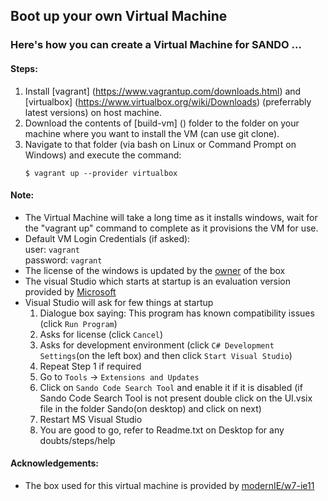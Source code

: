 ## Boot up your own Virtual Machine

### Here's how you can create a Virtual Machine for SANDO ...

#### Steps:
1. Install [vagrant] (https://www.vagrantup.com/downloads.html) and [virtualbox] (https://www.virtualbox.org/wiki/Downloads) (preferrably latest versions) on host machine.
2. Download the contents of [build-vm] () folder to the folder on your machine where you want to install the VM (can use git clone).
3. Navigate to that folder (via bash on Linux or Command Prompt on Windows) and execute the command:  
    ```
    $ vagrant up --provider virtualbox
    ```

#### Note:  
 -  The Virtual Machine will take a long time as it installs windows, wait for the "vagrant up" command to complete as it provisions the VM for use.
 -  Default VM Login Credentials (if asked):  
      user: `vagrant`  
      password: `vagrant`
 -  The license of the windows is updated by the [owner](https://atlas.hashicorp.com/modernIE/boxes/w7-ie11) of the box
 -  The visual Studio which starts at startup is an evaluation version provided by [Microsoft](https://www.microsoft.com/en-US/Download/details.aspx?id=30654)
 -  Visual Studio will ask for few things at startup
      1. Dialogue box saying: This program has known compatibility issues (click `Run Program`)
      2. Asks for license (click `Cancel`)
      3. Asks for development environment (click `C# Development Settings`(on the left box) and then click `Start Visual Studio`)
      4. Repeat Step 1 if required
      5. Go to `Tools` -> `Extensions and Updates`
      6. Click on `Sando Code Search Tool` and enable it if it is disabled (if Sando Code Search Tool is not present double            click on the UI.vsix file in the folder Sando(on desktop) and click on next)
      7. Restart MS Visual Studio
      8. You are good to go, refer to Readme.txt on Desktop for any doubts/steps/help
 
 
#### Acknowledgements:
 - The box used for this virtual machine is provided by [modernIE/w7-ie11](https://atlas.hashicorp.com/modernIE/boxes/w7-ie11)
 
